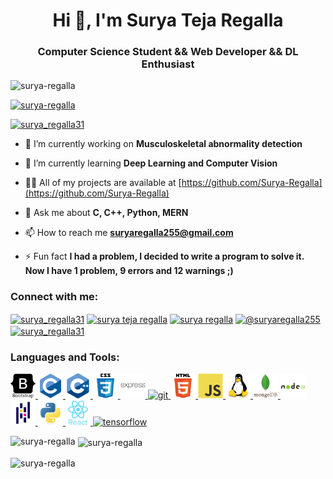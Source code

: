 <h1 align="center">Hi 👋, I'm Surya Teja Regalla</h1>
<h3 align="center">Computer Science Student && Web Developer && DL Enthusiast</h3>

<p align="left"> <img src="https://komarev.com/ghpvc/?username=surya-regalla&label=Profile%20views&color=0e75b6&style=flat" alt="surya-regalla" /> </p>

<p align="left"> <a href="https://github.com/ryo-ma/github-profile-trophy"><img src="https://github-profile-trophy.vercel.app/?username=surya-regalla" alt="surya-regalla" /></a> </p>

<p align="left"> <a href="https://twitter.com/surya_regalla31" target="blank"><img src="https://img.shields.io/twitter/follow/surya_regalla31?logo=twitter&style=for-the-badge" alt="surya_regalla31" /></a> </p>

- 🔭 I’m currently working on **Musculoskeletal abnormality detection**

- 🌱 I’m currently learning **Deep Learning and Computer Vision**

- 👨‍💻 All of my projects are available at [https://github.com/Surya-Regalla](https://github.com/Surya-Regalla)

- 💬 Ask me about **C, C++, Python, MERN**

- 📫 How to reach me **suryaregalla255@gmail.com**

- ⚡ Fun fact **I had a problem, I decided to write a program to solve it. Now I have 1 problem, 9 errors and 12 warnings ;)**

<h3 align="left">Connect with me:</h3>
<p align="left">
<a href="https://twitter.com/surya_regalla31" target="blank"><img align="center" src="https://raw.githubusercontent.com/rahuldkjain/github-profile-readme-generator/master/src/images/icons/Social/twitter.svg" alt="surya_regalla31" height="30" width="40" /></a>
<a href="https://linkedin.com/in/surya teja regalla" target="blank"><img align="center" src="https://raw.githubusercontent.com/rahuldkjain/github-profile-readme-generator/master/src/images/icons/Social/linked-in-alt.svg" alt="surya teja regalla" height="30" width="40" /></a>
<a href="https://kaggle.com/surya regalla" target="blank"><img align="center" src="https://raw.githubusercontent.com/rahuldkjain/github-profile-readme-generator/master/src/images/icons/Social/kaggle.svg" alt="surya regalla" height="30" width="40" /></a>
<a href="https://www.hackerrank.com/@suryaregalla255" target="blank"><img align="center" src="https://raw.githubusercontent.com/rahuldkjain/github-profile-readme-generator/master/src/images/icons/Social/hackerrank.svg" alt="@suryaregalla255" height="30" width="40" /></a>
<a href="https://www.leetcode.com/surya_regalla31/" target="blank"><img align="center" src="https://raw.githubusercontent.com/rahuldkjain/github-profile-readme-generator/master/src/images/icons/Social/leet-code.svg" alt="surya_regalla31" height="30" width="40" /></a>
</p>

<h3 align="left">Languages and Tools:</h3>
<p align="left"> <a href="https://getbootstrap.com" target="_blank" rel="noreferrer"> <img src="https://raw.githubusercontent.com/devicons/devicon/master/icons/bootstrap/bootstrap-plain-wordmark.svg" alt="bootstrap" width="40" height="40"/> </a> <a href="https://www.cprogramming.com/" target="_blank" rel="noreferrer"> <img src="https://raw.githubusercontent.com/devicons/devicon/master/icons/c/c-original.svg" alt="c" width="40" height="40"/> </a> <a href="https://www.w3schools.com/cpp/" target="_blank" rel="noreferrer"> <img src="https://raw.githubusercontent.com/devicons/devicon/master/icons/cplusplus/cplusplus-original.svg" alt="cplusplus" width="40" height="40"/> </a> <a href="https://www.w3schools.com/css/" target="_blank" rel="noreferrer"> <img src="https://raw.githubusercontent.com/devicons/devicon/master/icons/css3/css3-original-wordmark.svg" alt="css3" width="40" height="40"/> </a> <a href="https://expressjs.com" target="_blank" rel="noreferrer"> <img src="https://raw.githubusercontent.com/devicons/devicon/master/icons/express/express-original-wordmark.svg" alt="express" width="40" height="40"/> </a> <a href="https://git-scm.com/" target="_blank" rel="noreferrer"> <img src="https://www.vectorlogo.zone/logos/git-scm/git-scm-icon.svg" alt="git" width="40" height="40"/> </a> <a href="https://www.w3.org/html/" target="_blank" rel="noreferrer"> <img src="https://raw.githubusercontent.com/devicons/devicon/master/icons/html5/html5-original-wordmark.svg" alt="html5" width="40" height="40"/> </a> <a href="https://developer.mozilla.org/en-US/docs/Web/JavaScript" target="_blank" rel="noreferrer"> <img src="https://raw.githubusercontent.com/devicons/devicon/master/icons/javascript/javascript-original.svg" alt="javascript" width="40" height="40"/> </a> <a href="https://www.linux.org/" target="_blank" rel="noreferrer"> <img src="https://raw.githubusercontent.com/devicons/devicon/master/icons/linux/linux-original.svg" alt="linux" width="40" height="40"/> </a> <a href="https://www.mongodb.com/" target="_blank" rel="noreferrer"> <img src="https://raw.githubusercontent.com/devicons/devicon/master/icons/mongodb/mongodb-original-wordmark.svg" alt="mongodb" width="40" height="40"/> </a> <a href="https://nodejs.org" target="_blank" rel="noreferrer"> <img src="https://raw.githubusercontent.com/devicons/devicon/master/icons/nodejs/nodejs-original-wordmark.svg" alt="nodejs" width="40" height="40"/> </a> <a href="https://pandas.pydata.org/" target="_blank" rel="noreferrer"> <img src="https://raw.githubusercontent.com/devicons/devicon/2ae2a900d2f041da66e950e4d48052658d850630/icons/pandas/pandas-original.svg" alt="pandas" width="40" height="40"/> </a> <a href="https://www.python.org" target="_blank" rel="noreferrer"> <img src="https://raw.githubusercontent.com/devicons/devicon/master/icons/python/python-original.svg" alt="python" width="40" height="40"/> </a> <a href="https://reactjs.org/" target="_blank" rel="noreferrer"> <img src="https://raw.githubusercontent.com/devicons/devicon/master/icons/react/react-original-wordmark.svg" alt="react" width="40" height="40"/> </a> <a href="https://www.tensorflow.org" target="_blank" rel="noreferrer"> <img src="https://www.vectorlogo.zone/logos/tensorflow/tensorflow-icon.svg" alt="tensorflow" width="40" height="40"/> </a> </p>

<p><img align="left" src="https://github-readme-stats.vercel.app/api/top-langs?username=surya-regalla&show_icons=true&locale=en&layout=compact" alt="surya-regalla" /></p>

<p>&nbsp;<img align="center" src="https://github-readme-stats.vercel.app/api?username=surya-regalla&show_icons=true&locale=en" alt="surya-regalla" /></p>

<p><img align="center" src="https://github-readme-streak-stats.herokuapp.com/?user=surya-regalla&" alt="surya-regalla" /></p>

